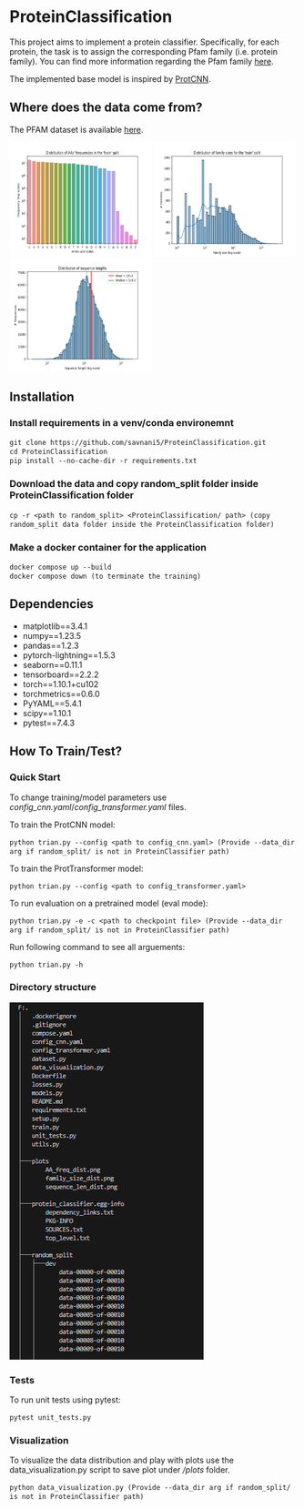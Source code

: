 # ProteinClassification


This project aims to implement a protein classifier. Specifically, for each protein, the task is to assign the corresponding
Pfam family (i.e. protein family). You can find more information regarding the Pfam family [here](https://en.wikipedia.org/wiki/Pfam). 

The implemented base model is inspired by [ProtCNN](https://www.biorxiv.org/content/10.1101/626507v3.full).

## Where does the data come from?

The PFAM dataset is available [here](https://www.kaggle.com/googleai/pfam-seed-random-split).

<img src="plots/AA_freq_dist.png" width="250" height="200">   <img src="plots/family_size_dist.png" width="250" height="200">   <img src="plots/sequence_len_dist.png" width="250" height="200">


## Installation

### Install requirements in a venv/conda environemnt
```
git clone https://github.com/savnani5/ProteinClassification.git
cd ProteinClassification
pip install --no-cache-dir -r requirements.txt
```

### Download the data and copy random_split folder inside ProteinClassification folder
```
cp -r <path to random_split> <ProteinClassification/ path> (copy random_split data folder inside the ProteinClassification folder)
```

### Make a docker container for the application
```
docker compose up --build
docker compose down (to terminate the training)
```

## Dependencies
- matplotlib==3.4.1
- numpy==1.23.5
- pandas==1.2.3
- pytorch-lightning==1.5.3
- seaborn==0.11.1
- tensorboard==2.2.2
- torch==1.10.1+cu102
- torchmetrics==0.6.0
- PyYAML==5.4.1
- scipy==1.10.1
- pytest==7.4.3
  

## How To Train/Test?

### Quick Start

To change training/model parameters use *config_cnn.yaml*/*config_transformer.yaml* files.

To train the ProtCNN model:
```
python trian.py --config <path to config_cnn.yaml> (Provide --data_dir arg if random_split/ is not in ProteinClassifier path) 
```

To train the ProtTransformer model:
```
python trian.py --config <path to config_transformer.yaml> 
```

To run evaluation on a pretrained model (eval mode):
```
python trian.py -e -c <path to checkpoint file> (Provide --data_dir arg if random_split/ is not in ProteinClassifier path)
```

Run following command to see all arguements:
```
python trian.py -h
```

### Directory structure
![dir_struct](git_assets/dir_tree.png)


### Tests

To run unit tests using pytest:
```
pytest unit_tests.py
```

### Visualization 

To visualize the data distribution and play with plots use the data_visualization.py script to save plot under */plots* folder.
```
python data_visualization.py (Provide --data_dir arg if random_split/ is not in ProteinClassifier path)
```
